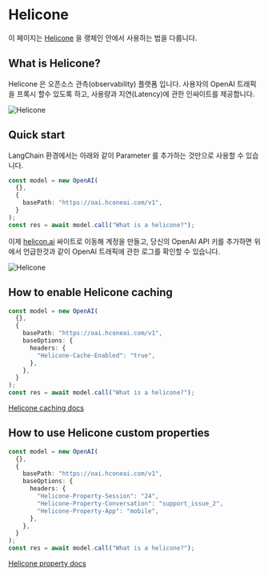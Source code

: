 # Helicone

이 페이지는 [Helicone](https://helicone.ai) 을 랭체인 안에서 사용하는 법을 다룹니다.

## What is Helicone?

Helicone 은 오픈소스 관측(observability) 플랫폼 입니다. 사용자의 OpenAI 트래픽을 프록시 할수 있도록 하고, 사용량과 지연(Latency)에 관한 인싸이트를 제공합니다.

![Helicone](/img/HeliconeDashboard.png)

## Quick start

LangChain 환경에서는 아래와 같이 Parameter 를 추가하는 것만으로 사용할 수 있습니다.

```typescript
const model = new OpenAI(
  {},
  {
    basePath: "https://oai.hconeai.com/v1",
  }
);
const res = await model.call("What is a helicone?");
```

이제 [helicon.ai](https://helicone.ai/onboarding?step=2) 싸이트로 이동해 계정을 만들고, 당신의 OpenAI API 키를 추가하면 위에서 언급한것과 같이 OpenAI 트래픽에 관한 로그를 확인할 수 있습니다. 

![Helicone](/img/HeliconeKeys.png)

## How to enable Helicone caching

```typescript
const model = new OpenAI(
  {},
  {
    basePath: "https://oai.hconeai.com/v1",
    baseOptions: {
      headers: {
        "Helicone-Cache-Enabled": "true",
      },
    },
  }
);
const res = await model.call("What is a helicone?");
```

[Helicone caching docs](https://docs.helicone.ai/advanced-usage/caching)

## How to use Helicone custom properties

```typescript
const model = new OpenAI(
  {},
  {
    basePath: "https://oai.hconeai.com/v1",
    baseOptions: {
      headers: {
        "Helicone-Property-Session": "24",
        "Helicone-Property-Conversation": "support_issue_2",
        "Helicone-Property-App": "mobile",
      },
    },
  }
);
const res = await model.call("What is a helicone?");
```

[Helicone property docs](https://docs.helicone.ai/advanced-usage/custom-properties)
